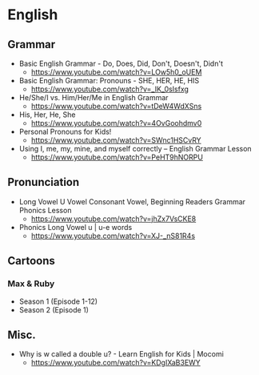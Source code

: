 # English
## Grammar
* Basic English Grammar - Do, Does, Did, Don't, Doesn't, Didn't
    * https://www.youtube.com/watch?v=LOw5h0_oUEM
* Basic English Grammar: Pronouns - SHE, HER, HE, HIS
    * https://www.youtube.com/watch?v=_IK_0sIsfxg
* He/She/I vs. Him/Her/Me in English Grammar
    * https://www.youtube.com/watch?v=tDeW4WdXSns
* His, Her, He, She
    * https://www.youtube.com/watch?v=4OvGoohdmv0
* Personal Pronouns for Kids!
    * https://www.youtube.com/watch?v=SWnc1HSCvRY
* Using I, me, my, mine, and myself correctly – English Grammar Lesson
    * https://www.youtube.com/watch?v=PeHT9hNORPU

## Pronunciation
* Long Vowel U Vowel Consonant Vowel, Beginning Readers Grammar Phonics Lesson
    * https://www.youtube.com/watch?v=jhZx7VsCKE8
* Phonics Long Vowel u | u-e words
    * https://www.youtube.com/watch?v=XJ-_nS81R4s

## Cartoons
### Max & Ruby
* Season 1 (Episode 1-12)
* Season 2 (Episode 1)

## Misc.
* Why is w called a double u? - Learn English for Kids | Mocomi
    * https://www.youtube.com/watch?v=KDgIXaB3EWY
